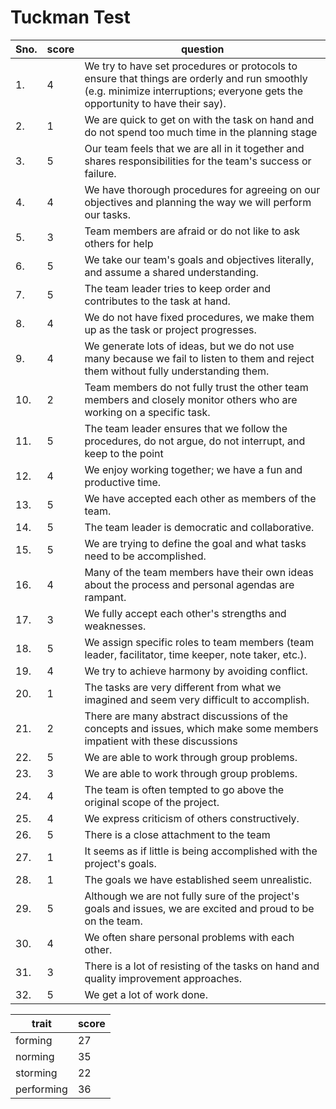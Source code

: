 # Tuckman Test

| Sno. | score | question                                                                                                                                                                      |
| ---- | ----- | ----------------------------------------------------------------------------------------------------------------------------------------------------------------------------- |
| 1.   | 4     | We try to have set procedures or protocols to ensure that things are orderly and run smoothly (e.g. minimize interruptions; everyone gets the opportunity to have their say). |
| 2.   | 1     | We are quick to get on with the task on hand and do not spend too much time in the planning stage                                                                             |
| 3.   | 5     | Our team feels that we are all in it together and shares responsibilities for the team's success or failure.                                                                  |
| 4.   | 4     | We have thorough procedures for agreeing on our objectives and planning the way we will perform our tasks.                                                                    |
| 5.   | 3     | Team members are afraid or do not like to ask others for help                                                                                                                 |
| 6.   | 5     | We take our team's goals and objectives literally, and assume a shared understanding.                                                                                         |
| 7.   | 5     | The team leader tries to keep order and contributes to the task at hand.                                                                                                      |
| 8.   | 4     | We do not have fixed procedures, we make them up as the task or project progresses.                                                                                           |
| 9.   | 4     | We generate lots of ideas, but we do not use many because we fail to listen to them and reject them without fully understanding them.                                         |
| 10.  | 2     | Team members do not fully trust the other team members and closely monitor others who are working on a specific task.                                                         |
| 11.  | 5     | The team leader ensures that we follow the procedures, do not argue, do not interrupt, and keep to the point                                                                  |
| 12.  | 4     | We enjoy working together; we have a fun and productive time.                                                                                                                 |
| 13.  | 5     | We have accepted each other as members of the team.                                                                                                                           |
| 14.  | 5     | The team leader is democratic and collaborative.                                                                                                                              |
| 15.  | 5     | We are trying to define the goal and what tasks need to be accomplished.                                                                                                      |
| 16.  | 4     | Many of the team members have their own ideas about the process and personal agendas are rampant.                                                                             |
| 17.  | 3     | We fully accept each other's strengths and weaknesses.                                                                                                                        |
| 18.  | 5     | We assign specific roles to team members (team leader, facilitator, time keeper, note taker, etc.).                                                                           |
| 19.  | 4     | We try to achieve harmony by avoiding conflict.                                                                                                                               |
| 20.  | 1     | The tasks are very different from what we imagined and seem very difficult to accomplish.                                                                                     |
| 21.  | 2     | There are many abstract discussions of the concepts and issues, which make some members impatient with these discussions                                                      |
| 22.  | 5     | We are able to work through group problems.                                                                                                                                   |
| 23.  | 3     | We are able to work through group problems.                                                                                                                                   |
| 24.  | 4     | The team is often tempted to go above the original scope of the project.                                                                                                      |
| 25.  | 4     | We express criticism of others constructively.                                                                                                                                |
| 26.  | 5     | There is a close attachment to the team                                                                                                                                       |
| 27.  | 1     | It seems as if little is being accomplished with the project's goals.                                                                                                         |
| 28.  | 1     | The goals we have established seem unrealistic.                                                                                                                               |
| 29.  | 5     | Although we are not fully sure of the project's goals and issues, we are excited and proud to be on the team.                                                                 |
| 30.  | 4     | We often share personal problems with each other.                                                                                                                             |
| 31.  | 3     | There is a lot of resisting of the tasks on hand and quality improvement approaches.                                                                                          |
| 32.  | 5     | We get a lot of work done.                                                                                                                                                    |


| trait      | score |
| ---------- | ----- |
| forming | 27    |
| norming    | 35    |
| storming   | 22    |
| performing | 36    |